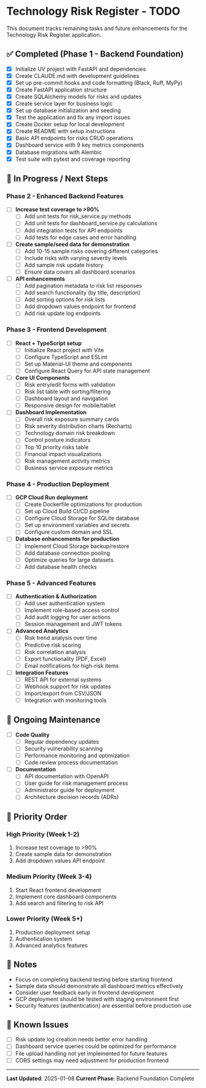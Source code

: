 # Technology Risk Register - TODO

This document tracks remaining tasks and future enhancements for the Technology Risk Register application.

## ✅ Completed (Phase 1 - Backend Foundation)

- [x] Initialize UV project with FastAPI and dependencies
- [x] Create CLAUDE.md with development guidelines
- [x] Set up pre-commit hooks and code formatting (Black, Ruff, MyPy)
- [x] Create FastAPI application structure
- [x] Create SQLAlchemy models for risks and updates
- [x] Create service layer for business logic
- [x] Set up database initialization and seeding
- [x] Test the application and fix any import issues
- [x] Create Docker setup for local development
- [x] Create README with setup instructions
- [x] Basic API endpoints for risks CRUD operations
- [x] Dashboard service with 9 key metrics components
- [x] Database migrations with Alembic
- [x] Test suite with pytest and coverage reporting

## 🚧 In Progress / Next Steps

### Phase 2 - Enhanced Backend Features
- [ ] **Increase test coverage to >90%**
  - [ ] Add unit tests for risk_service.py methods
  - [ ] Add unit tests for dashboard_service.py calculations
  - [ ] Add integration tests for API endpoints
  - [ ] Add tests for edge cases and error handling

- [ ] **Create sample/seed data for demonstration**
  - [ ] Add 10-15 sample risks covering different categories
  - [ ] Include risks with varying severity levels
  - [ ] Add sample risk update history
  - [ ] Ensure data covers all dashboard scenarios

- [ ] **API enhancements**
  - [ ] Add pagination metadata to risk list responses
  - [ ] Add search functionality (by title, description)
  - [ ] Add sorting options for risk lists
  - [ ] Add dropdown values endpoint for frontend
  - [ ] Add risk update log endpoints

### Phase 3 - Frontend Development
- [ ] **React + TypeScript setup**
  - [ ] Initialize React project with Vite
  - [ ] Configure TypeScript and ESLint
  - [ ] Set up Material-UI theme and components
  - [ ] Configure React Query for API state management

- [ ] **Core UI Components**
  - [ ] Risk entry/edit forms with validation
  - [ ] Risk list table with sorting/filtering
  - [ ] Dashboard layout and navigation
  - [ ] Responsive design for mobile/tablet

- [ ] **Dashboard Implementation**
  - [ ] Overall risk exposure summary cards
  - [ ] Risk severity distribution charts (Recharts)
  - [ ] Technology domain risk breakdown
  - [ ] Control posture indicators
  - [ ] Top 10 priority risks table
  - [ ] Financial impact visualizations
  - [ ] Risk management activity metrics
  - [ ] Business service exposure metrics

### Phase 4 - Production Deployment
- [ ] **GCP Cloud Run deployment**
  - [ ] Create Dockerfile optimizations for production
  - [ ] Set up Cloud Build CI/CD pipeline
  - [ ] Configure Cloud Storage for SQLite database
  - [ ] Set up environment variables and secrets
  - [ ] Configure custom domain and SSL

- [ ] **Database enhancements for production**
  - [ ] Implement Cloud Storage backup/restore
  - [ ] Add database connection pooling
  - [ ] Optimize queries for large datasets
  - [ ] Add database health checks

### Phase 5 - Advanced Features
- [ ] **Authentication & Authorization**
  - [ ] Add user authentication system
  - [ ] Implement role-based access control
  - [ ] Add audit logging for user actions
  - [ ] Session management and JWT tokens

- [ ] **Advanced Analytics**
  - [ ] Risk trend analysis over time
  - [ ] Predictive risk scoring
  - [ ] Risk correlation analysis
  - [ ] Export functionality (PDF, Excel)
  - [ ] Email notifications for high-risk items

- [ ] **Integration Features**
  - [ ] REST API for external systems
  - [ ] Webhook support for risk updates
  - [ ] Import/export from CSV/JSON
  - [ ] Integration with monitoring tools

## 🔄 Ongoing Maintenance

- [ ] **Code Quality**
  - [ ] Regular dependency updates
  - [ ] Security vulnerability scanning
  - [ ] Performance monitoring and optimization
  - [ ] Code review process documentation

- [ ] **Documentation**
  - [ ] API documentation with OpenAPI
  - [ ] User guide for risk management process
  - [ ] Administrator guide for deployment
  - [ ] Architecture decision records (ADRs)

## 🎯 Priority Order

### High Priority (Week 1-2)
1. Increase test coverage to >90%
2. Create sample data for demonstration
3. Add dropdown values API endpoint

### Medium Priority (Week 3-4)
1. Start React frontend development
2. Implement core dashboard components
3. Add search and filtering to risk API

### Lower Priority (Week 5+)
1. Production deployment setup
2. Authentication system
3. Advanced analytics features

## 📝 Notes

- Focus on completing backend testing before starting frontend
- Sample data should demonstrate all dashboard metrics effectively
- Consider user feedback early in frontend development
- GCP deployment should be tested with staging environment first
- Security features (authentication) are essential before production use

## 🐛 Known Issues

- [ ] Risk update log creation needs better error handling
- [ ] Dashboard service queries could be optimized for performance
- [ ] File upload handling not yet implemented for future features
- [ ] CORS settings may need adjustment for production frontend

---

**Last Updated**: 2025-01-08
**Current Phase**: Backend Foundation Complete
